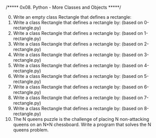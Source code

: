 /***** 0x08. Python - More Classes and Objects *****/

0. Write an empty class Rectangle that defines a rectangle:
1. Write a class Rectangle that defines a rectangle by: (based on 0-rectangle.py)
2. Write a class Rectangle that defines a rectangle by: (based on 1-rectangle.py)
3. Write a class Rectangle that defines a rectangle by: (based on 2-rectangle.py)
4. Write a class Rectangle that defines a rectangle by: (based on 3-rectangle.py)
5. Write a class Rectangle that defines a rectangle by: (based on 4-rectangle.py)
6. Write a class Rectangle that defines a rectangle by: (based on 5-rectangle.py)
7. Write a class Rectangle that defines a rectangle by: (based on 6-rectangle.py)
8. Write a class Rectangle that defines a rectangle by: (based on 7-rectangle.py)
9. Write a class Rectangle that defines a rectangle by: (based on 8-rectangle.py)
101. The N queens puzzle is the challenge of placing N non-attacking queens on an N×N chessboard. Write a program that solves the N queens problem.
